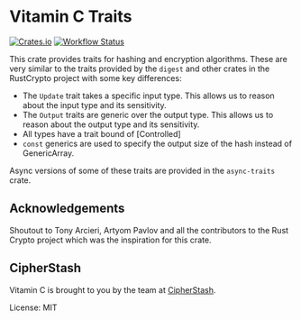 # Vitamin C Traits

[![Crates.io](https://img.shields.io/crates/v/vitaminc-traits.svg)](https://crates.io/crates/vitaminc-traits)
[![Workflow Status](https://github.com/cipherstash/vitaminc/workflows/main/badge.svg)](https://github.com/cipherstash/vitaminc/actions?query=workflow%3A%22main%22)

This crate provides traits for hashing and encryption algorithms.
These are very similar to the traits provided by the `digest` and other crates in the RustCrypto project
with some key differences:

* The `Update` trait takes a specific input type. This allows us to reason about the input type and its sensitivity.
* The `Output` traits are generic over the output type. This allows us to reason about the output type and its sensitivity.
* All types have a trait bound of [Controlled]
* `const` generics are used to specify the output size of the hash instead of GenericArray.

Async versions of some of these traits are provided in the `async-traits` crate.

## Acknowledgements

Shoutout to Tony Arcieri, Artyom Pavlov and all the contributors to the Rust Crypto project which was the inspiration for this crate.

## CipherStash

Vitamin C is brought to you by the team at [CipherStash](https://cipherstash.com).

License: MIT